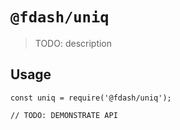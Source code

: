 # `@fdash/uniq`

> TODO: description

## Usage

```
const uniq = require('@fdash/uniq');

// TODO: DEMONSTRATE API
```
